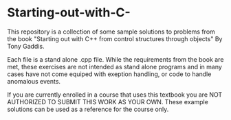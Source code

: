 # Starting-out-with-C-
This repository is a collection of some sample solutions to problems 
from the book "Starting out with C++ from control structures through objects" By Tony Gaddis.

Each file is a stand alone .cpp file. While the requirements from the book are met, these exercises are not intended as stand alone programs and in many cases have not come equiped with exeption handling, or code to handle anomalous events.

If you are currently enrolled in a course that uses this textbook you are NOT AUTHORIZED TO SUBMIT THIS WORK AS YOUR OWN.
These example solutions can be used as a reference for the course only. 
